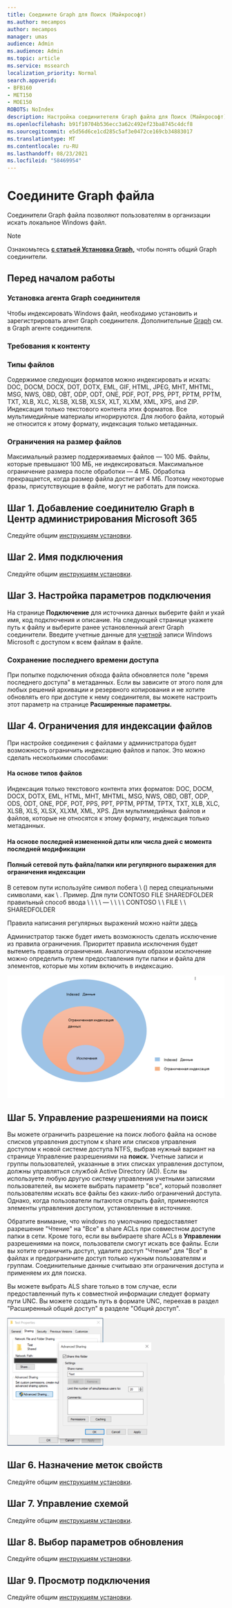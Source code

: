 ```yaml
---
title: Соедините Graph для Поиск (Майкрософт)
ms.author: mecampos
author: mecampos
manager: umas
audience: Admin
ms.audience: Admin
ms.topic: article
ms.service: mssearch
localization_priority: Normal
search.appverid:
- BFB160
- MET150
- MOE150
ROBOTS: NoIndex
description: Настройка соединитетеля Graph файла для Поиск (Майкрософт)
ms.openlocfilehash: b91f10704b536ecc3a62c492ef23ba8745c4dcf8
ms.sourcegitcommit: e5d56d6ce1cd285c5af3e0472ce169cb34883017
ms.translationtype: MT
ms.contentlocale: ru-RU
ms.lasthandoff: 08/23/2021
ms.locfileid: "58469954"
---
```

<!---Previous ms.author: rusamai --->

# <a name="file-share-graph-connector"></a>Соедините Graph файла

Соединители Graph файла позволяют пользователям в организации искать локальное Windows файл.

> [!NOTE]
> Ознакомьтесь [**с статьей Установка Graph,**](configure-connector.md) чтобы понять общий Graph соединители.

## <a name="before-you-get-started"></a>Перед началом работы

### <a name="install-the-graph-connector-agent"></a>Установка агента Graph соединителя

Чтобы индексировать Windows файл, необходимо установить и зарегистрировать агент Graph соединителя. Дополнительные [Graph](graph-connector-agent.md) см. в Graph агенте соединителя.  

### <a name="content-requirements"></a>Требования к контенту

### <a name="file-types"></a>Типы файлов

Содержимое следующих форматов можно индексировать и искать: DOC, DOCM, DOCX, DOT, DOTX, EML, GIF, HTML, JPEG, MHT, MHTML, MSG, NWS, OBD, OBT, ODP, ODT, ONE, PDF, POT, PPS, PPT, PPTM, PPTM, TXT, XLB, XLC, XLSB, XLSB, XLSX, XLT, XLXM, XML, XPS, and ZIP. Индексация только текстового контента этих форматов. Все мультимедийные материалы игнорируются. Для любого файла, который не относится к этому формату, индексация только метаданных.

### <a name="file-size-limits"></a>Ограничения на размер файлов

Максимальный размер поддерживаемых файлов — 100 МБ. Файлы, которые превышают 100 МБ, не индексироваться. Максимальное ограничение размера после обработки — 4 МБ. Обработка прекращается, когда размер файла достигает 4 МБ. Поэтому некоторые фразы, присутствующие в файле, могут не работать для поиска.

## <a name="step-1-add-a-graph-connector-in-the-microsoft-365-admin-center"></a>Шаг 1. Добавление соединителю Graph в Центр администрирования Microsoft 365

Следуйте общим [инструкциям установки](./configure-connector.md).
<!---If the above phrase does not apply, delete it and insert specific details for your data source that are different from general setup instructions.-->

## <a name="step-2-name-the-connection"></a>Шаг 2. Имя подключения

Следуйте общим [инструкциям установки](./configure-connector.md).
<!---If the above phrase does not apply, delete it and insert specific details for your data source that are different from general setup instructions.-->

## <a name="step-3-configure-the-connection-settings"></a>Шаг 3. Настройка параметров подключения

На странице **Подключение** для источника данных  выберите файл и укай имя, код подключения и описание. На следующей странице укажете путь к файлу и выберите ранее установленный агент Graph соединители. Введите учетные данные для [учетной](https://microsoft.com/windows) записи Windows Microsoft с доступом к всем файлам в файле.

### <a name="preserve-last-access-time"></a>Сохранение последнего времени доступа

При попытке подключения обхода файла обновляется поле "время последнего доступа" в метаданных. Если вы зависите от этого поля для любых решений архивации и резервного копирования и не хотите обновлять его при доступе к нему соединителя, вы можете настроить этот параметр на странице **Расширенные параметры.**

## <a name="step-4-limits-for-file-indexing"></a>Шаг 4. Ограничения для индексации файлов

При настройке соединения с файлами у администратора будет возможность ограничить индексацию файлов и папок. Это можно сделать несколькими способами:

#### <a name="based-on-file-types"></a>На основе типов файлов

Индексация только текстового контента этих форматов: DOC, DOCM, DOCX, DOTX, EML, HTML, MHT, MHTML, MSG, NWS, OBD, OBT, ODP, ODS, ODT, ONE, PDF, POT, PPS, PPT, PPTM, PPTM, TPTX, TXT, XLB, XLC, XLSB, XLS, XLSX, XLXM, XML, XPS. Для мультимедийных файлов и файлов, которые не относятся к этому формату, индексация только метаданных.

#### <a name="based-on-last-modified-date-or-number-of-days-since-last-modification"></a>На основе последней измененной даты или числа дней с момента последней модификации

#### <a name="full-network-path-of-filefolder-or-regular-expression-to-limit-indexing"></a>Полный сетевой путь файла/папки или регулярного выражения для ограничения индексации 

В сетевом пути используйте символ побега \\ () перед специальными символами, как \\ . Пример. Для пути CONTOSO FILE SHAREDFOLDER правильный способ ввода \\ \\ \\ \\ — \\ \\ \\ \\ CONTOSO \\ \\ FILE \\ \\ SHAREDFOLDER

Правила написания регулярных выражений можно найти [здесь](https://docs.microsoft.com/dotnet/standard/base-types/regular-expression-language-quick-reference)

Администратор также будет иметь возможность сделать исключение из правила ограничения. Приоритет правила исключения будет вытеметь правила ограничения. Аналогичным образом исключение можно определить путем предоставления пути папки и файла для элементов, которые мы хотим включить в индексацию.

![Ограничения и исключения.](media/file-connector/ExclusionRule.png)

## <a name="step-5-manage-search-permissions"></a>Шаг 5. Управление разрешениями на поиск

Вы можете ограничить разрешение на поиск любого файла на основе списков управления доступом к share или списков управления доступом к новой системе доступа NTFS, выбрав нужный вариант на странице Управление разрешениями на **поиск.** Учетные записи и группы пользователей, указанные в этих списках управления доступом, должны управляться службой Active Directory (AD). Если вы используете любую другую систему управления учетными записями пользователей, вы можете выбрать параметр "все", который позволяет пользователям искать все файлы без каких-либо ограничений доступа. Однако, когда пользователи пытаются открыть файл, применяются элементы управления доступом, установленные в источнике.

Обратите внимание, что windows по умолчанию предоставляет разрешение "Чтение" на "Все" в share ACLs при совместном доступе папки в сети. Кроме того, если вы выбираете share ACLs в **Управлении** разрешениями на поиск, пользователи смогут искать все файлы. Если вы хотите ограничить доступ, удалите доступ "Чтение" для "Все" в файлах и предограничите доступ только нужным пользователям и группам. Соединительные данные считываю эти ограничения доступа и применяем их для поиска.

Вы можете выбрать ALS share только в том случае, если предоставленный путь к совместной информации следует формату пути UNC. Вы можете создать путь в формате UNC, переехав в раздел "Расширенный общий доступ" в разделе "Общий доступ".

![Advanced_sharing.](media/file-connector/file-advanced-sharing.png)

## <a name="step-6-assign-property-labels"></a>Шаг 6. Назначение меток свойств

Следуйте общим [инструкциям установки](./configure-connector.md).
<!---If the above phrase does not apply, delete it and insert specific details for your data source that are different from general setup instructions.-->

## <a name="step-7-manage-schema"></a>Шаг 7. Управление схемой

Следуйте общим [инструкциям установки](./configure-connector.md).
<!---If the above phrase does not apply, delete it and insert specific details for your data source that are different from general setup instructions.-->

## <a name="step-8-choose-refresh-settings"></a>Шаг 8. Выбор параметров обновления

Следуйте общим [инструкциям установки](./configure-connector.md).
<!---If the above phrase does not apply, delete it and insert specific details for your data source that are different from general setup instructions.-->

## <a name="step-9-review-connection"></a>Шаг 9. Просмотр подключения

Следуйте общим [инструкциям установки](./configure-connector.md).
<!---If the above phrase does not apply, delete it and insert specific details for your data source that are different from general setup 
instructions.-->

<!---## Troubleshooting-->
<!---Insert troubleshooting recommendations for this data source-->

<!---## Limitations-->
<!---Insert limitations for this data source-->
